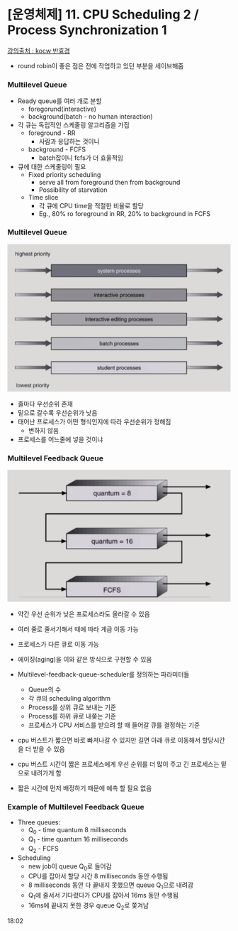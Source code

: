 # [운영체제] 11. CPU Scheduling 2 / Process Synchronization 1

[강의출처 : kocw 반효경](https://core.ewha.ac.kr/assets/publish/C0101020140401134252676046)

- round robin이 좋은 점은 전에 작업하고 있던 부분을 세이브해줌

### Multilevel Queue

- Ready queue를 여러 개로 분할
  - foregorund(interactive)
  - background(batch - no human interaction)
- 각 큐는 독립적인 스케줄링 알고리즘을 가짐
  - foreground - RR
    - 사람과 응답하는 것이니
  - background - FCFS
    - batch잡이니 fcfs가 더 효울적임
- 큐에 대한 스케줄링이 필요
  - Fixed priority scheduling
    - serve all from foreground then from background
    - Possibility of starvation
  - Time slice
    - 각 큐에 CPU time을 적절한 비율로 할당
    - Eg., 80% ro foreground in RR, 20% to background in FCFS

### Multilevel Queue

![23](./img/23.png)

- 줄마다 우선순위 존재
- 밑으로 갈수록 우선순위가 낮음
- 태어난 프로세스가 어떤 형식인지에 따라 우선순위가 정해짐
  - 변하지 않음
- 프로세스를 어느줄에 넣을 것이냐

### Multilevel Feedback Queue

![24](./img/24.png)

- 약간 우선 순위가 낮은 프로세스라도 올라갈 수 있음

- 여러 줄로 줄서기해서 때에 따라 계급 이동 가능
- 프로세스가 다른 큐로 이동 가능
- 에이징(aging)을 이와 같은 방식으로 구현할 수 있음
- Multilevel-feedback-queue-scheduler를 정의하는 파라미터들
  - Queue의 수
  - 각 큐의 scheduling algorithm
  - Process를 상위 큐로 보내는 기준
  - Process를 하위 큐로 내쫒는 기준
  - 프로세스가 CPU 서비스를 받으려 할 때 들어갈 큐를 결정하는 기준

- cpu 버스트가 짧으면 바로 빠져나갈 수 있지만 길면 아래 큐로 이동해서 할당시간을 더 받을 수 있음
- cpu 버스트 시간이 짧은 프로세스에게 우선 순위를 더 많이 주고 긴 프로세스는 밑으로 내려가게 함
- 짧은 시간에 먼저 배정하기 때문에 예측 할 필요 없음

### Example of Multilevel Feedback Queue

- Three queues:
  - Q<sub>0</sub> - time quantum 8 milliseconds
  - Q<sub>1</sub> - time quantum 16 milliseconds
  - Q<sub>2</sub> - FCFS
- Scheduling
  - new job이 queue Q<sub>0</sub>로 들어감
  - CPU를 잡아서 할당 시간 8 milliseconds 동안 수행됨
  - 8 milliseconds 동안 다 끝내지 못했으면 queue Q<sub>1</sub>으로 내려감
  - Q<sub>1</sub>에 줄서서 기다렸다가 CPU를 잡아서 16ms 동안 수행됨
  - 16ms에 끝내지 못한 경우 queue Q<sub>2</sub>로 쫓겨남

18:02